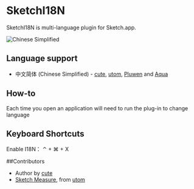 # SketchI18N


SketchI18N is multi-language plugin for Sketch.app.

![Chinese Simplified](http://utom.design/123.png)

## Language support
* 中文简体 (Chinese Simplified) - [cute](https://github.com/cute/), [utom](http://utom.design), [Pluwen](https://twitter.com/pluwen) and [Aqua](http://idealStudio.org)

## How-to

Each time you open an application will need to run the plug-in to change language

## Keyboard Shortcuts

Enable I18N： ⌃ + ⌘ + X

##Contributors
* Author by [cute](https://github.com/cute/)
* [Sketch Measure](http://utom.design/measure), from [utom](http://utom.design)

